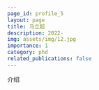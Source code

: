 ```yaml
---
page_id: profile_5
layout: page
title: 马立超
description: 2022-
img: assets/img/12.jpg
importance: 1
category: phd
related_publications: false
---
```



介绍
